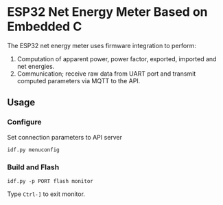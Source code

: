 
# ESP32 Net Energy Meter Based on Embedded C
The ESP32 net energy meter uses firmware integration to perform:  
1. Computation of apparent power, power factor, exported, imported and net energies.
2. Communication; receive raw data from UART port and transmit computed parameters via MQTT to the API.  

## Usage

### Configure
Set connection parameters to API server

```
idf.py menuconfig
```

### Build and Flash

```
idf.py -p PORT flash monitor
```

Type ``Ctrl-]`` to exit monitor.
